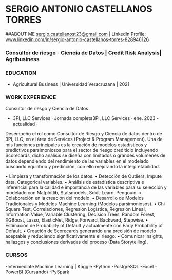# SERGIO ANTONIO CASTELLANOS TORRES

##ABOUT ME
sergio.castellanost23@gmail.com | LinkedIn Profile: www.linkedin.com/in/sergio-antonio-castellanos-torres-828946126

### Consultor de riesgo - Ciencia de Datos | Credit Risk Analysis| Agribusiness

### EDUCATION
- Agricultural Business | Universidad Veracruzana | 2021

### WORK EXPERIENCE 
 
Consultor de riesgo y Ciencia de Datos 
- 3PI, LLC Services · Jornada completa3PI, LLC Services · ene. 2023 - actualidad ·

Desempeño el rol como Consultor de Riesgo y Ciencia de datos dentro de 3PI, LLC, en el área de Services (Project & Program Management). Una de mis funciones principales es la creación de modelos estadísticos y predictivos parsimoniosos para el sector de riesgo crediticio incluyendo Scorecards, dicho análisis se diseña con limitados o grandes volúmenes de datos dependiendo del rendimiento de las variables en el modelado buscando equilibrio y predicción, con ello mejorando la interpretabilidad.

• Limpieza y transformación de los datos.
• Detección de Outliers, Impute data, Categorical variables.
• Análisis de estadística descriptiva e inferencial para la calidad e importancia de las variables para su selección y modelado con Matplotlib, Statsmodels, Sckit-Learn, Pengouin. 
• Colaboración en la creación del modelo.
• Desarrollo de Modelos Tradicionales y Modelos Machine Learning (Modelos parsimoniosos).
• Chi Square Test, Correlaciones, Regresión Logística, Regresión Lineal, Information Value, Variable Clustering, Decision Trees, Random Forest, XGBoost, Lasso, ElasticNet, Ridge, Forward, Backward, Stepwise.
• Estimación de Probability of Default y actualmente con Early Probability of Default. 
• Creación de Scorecards generando una precisión de modelo aceptable y reduciendo significativamente el riesgo.
• Comunicar insights, hallazgos y conclusiones derivadas del proceso (Data Storytelling).

### CURSOS
-Intermediate Machine Learning | Kaggle
-Python
-PostgreSQL
-Excel
-PowerBI (Cursando)
-PySpark
